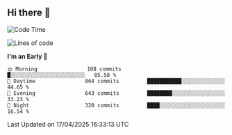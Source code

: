 ## Hi there 👋

<!--
**Wangmerlyn/Wangmerlyn** is a ✨ _special_ ✨ repository because its `README.md` (this file) appears on your GitHub profile.

Here are some ideas to get you started:

- 🔭 I’m currently working on ...
- 🌱 I’m currently learning ...
- 👯 I’m looking to collaborate on ...
- 🤔 I’m looking for help with ...
- 💬 Ask me about ...
- 📫 How to reach me: ...
- 😄 Pronouns: ...
- ⚡ Fun fact: ...
-->
<!--START_SECTION:waka-->
![Code Time](http://img.shields.io/badge/Code%20Time-187%20hrs%2030%20mins-blue)

![Lines of code](https://img.shields.io/badge/From%20Hello%20World%20I%27ve%20Written-9.8%20million%20lines%20of%20code-blue)

**I'm an Early 🐤** 

```text
🌞 Morning                108 commits         █░░░░░░░░░░░░░░░░░░░░░░░░   05.58 % 
🌆 Daytime                864 commits         ███████████░░░░░░░░░░░░░░   44.65 % 
🌃 Evening                643 commits         ████████░░░░░░░░░░░░░░░░░   33.23 % 
🌙 Night                  320 commits         ████░░░░░░░░░░░░░░░░░░░░░   16.54 % 
```



 Last Updated on 17/04/2025 16:33:13 UTC
<!--END_SECTION:waka-->
